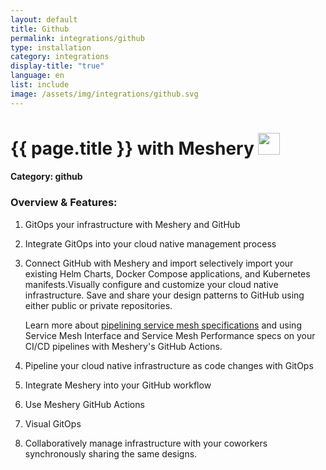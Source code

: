 ```yaml
---
layout: default
title: Github
permalink: integrations/github
type: installation
category: integrations
display-title: "true"
language: en
list: include
image: /assets/img/integrations/github.svg
---
```


<h1>{{ page.title }} with Meshery <img src="{{ page.image }}" style="width: 35px; height: 35px;" /></h1>


#### Category: github

### Overview & Features:
1. GitOps your infrastructure with Meshery and GitHub

2. Integrate GitOps into your cloud native management process

4. 
    Connect GitHub with Meshery and import selectively import your existing Helm Charts, Docker Compose applications, and Kubernetes manifests.Visually configure and customize your cloud native infrastructure.
    Save and share your design patterns to GitHub using either public or private repositories.



    Learn more about <a href="/blog/service-mesh-specifications/pipelining-service-mesh-specifications">pipelining service mesh specifications</a> and using Service Mesh Interface and Service Mesh Performance specs on your CI/CD pipelines with Meshery's GitHub Actions.



5. Pipeline your cloud native infrastructure as code changes with GitOps

6. Integrate Meshery into your GitHub workflow

7. Use Meshery GitHub Actions

8. Visual GitOps

9. Collaboratively manage infrastructure with your coworkers synchronously sharing the same designs.

